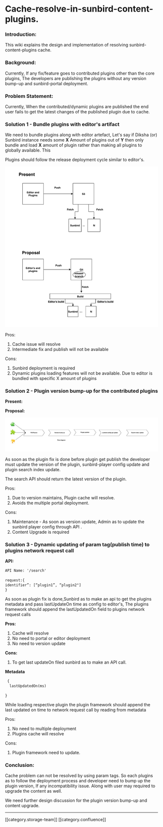 # Cache-resolve-in-sunbird-content-plugins.

### Introduction:

This wiki explains the design and implementation of resolving sunbird-content-plugins cache.

### Background:

Currently, If any fix/feature goes to contributed plugins other than the core plugins, The developers are publishing the plugins without any version bump-up and sunbird-portal deployment.

### Problem Statement:

Currently, When the contributed/dynamic plugins are published the end user fails to get the latest changes of the published plugin due to cache.

### Solution 1 - Bundle plugins with editor's artifact

We need to bundle plugins along with editor artefact, Let's say if Diksha (or) Sunbird instance needs some **X** Amount of plugins out of **Y**  then only bundle and load  **X** amount of plugin rather than making all plugins to globally available. This&#x20;

Plugins should follow the release deployment cycle similar to editor's.&#x20;

![](<../../../../../Design/FullExport/images/storage/Screenshot 2018-11-07 at 11.00.12 AM.png>)

Pros:

1. Cache issue will resolve
2. Intermediate fix and publish will not be available

Cons:&#x20;

1. &#x20;Sunbird deployment is required&#x20;
2. Dynamic plugins loading features will not be available. Due to editor is bundled with specific X amount of plugins

### Solution 2 - Plugin version bump-up for the contributed plugins

**Present:**

**Proposal:**

![](<../../../../../Design/FullExport/images/storage/Screenshot 2018-11-07 at 3.37.10 PM.png>)

As soon as the plugin fix is done before plugin get publish the developer must update the version of the plugin, sunbird-player config update and plugin search index update.

The search API should return the latest version of the plugin.

Pros:

1. Due to version maintains, Plugin cache will resolve.
2. Avoids the multiple portal deployment.

Cons:

1. Maintenance - As soon as version update, Admin as to update the sunbird player config through API .
2. Content Upgrade is required&#x20;

### Solution 3 - Dynamic updating of param tag(publish time) to plugins network request call&#x20;

**API:**

```
API Name: '/search'

request:{
identifier”: [“plugin1”, “plugin2"]
}
```

As soon as plugin fix is done,Sunbird as to make an api to get the plugins metadata and pass lastUpdateOn time as config to editor's, The plugins framework should append the lastUpdatedOn field to plugins network request calls

**Pros:**

1. Cache will resolve
2. No need to portal or editor deployment
3. No need to version update

**Cons:**

1. To get last updateOn filed sunbird as to make an API call.

**Metadata**

```
 {
  lastUpdatedOn(ms)

}
```

&#x20;While loading respective plugin the plugin framework should append the last updated on time to network request call by reading from metadata

Pros:

1. No need to multiple deployment
2. Plugins cache will resolve

Cons:

1. Plugin framework need to update.

### Conclusion:

Cache problem can not be resolved by using param tags. So each plugins as to follow the deployment process and developer need to bump up the plugin version, If any incompatibility issue. Along with user may required to upgrade the content as well.

We need further design discussion for the plugin version bump-up and content upgrade.

&#x20;&#x20;

&#x20; &#x20;

&#x20;  &#x20;

***

\[\[category.storage-team]] \[\[category.confluence]]
